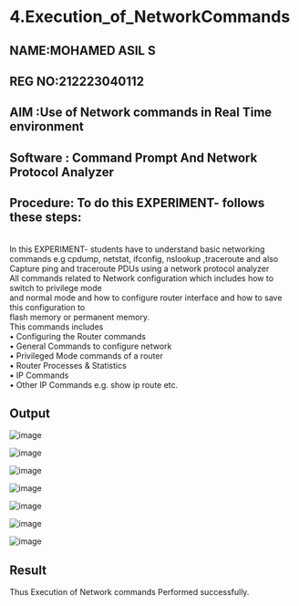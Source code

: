 # 4.Execution_of_NetworkCommands
## NAME:MOHAMED ASIL S
## REG NO:212223040112
## AIM :Use of Network commands in Real Time environment
## Software : Command Prompt And Network Protocol Analyzer
## Procedure: To do this EXPERIMENT- follows these steps:
<BR>
In this EXPERIMENT- students have to understand basic networking commands e.g cpdump, netstat, ifconfig, nslookup ,traceroute and also Capture ping and traceroute PDUs using a network protocol analyzer 
<BR>
All commands related to Network configuration which includes how to switch to privilege mode
<BR>
and normal mode and how to configure router interface and how to save this configuration to
<BR>
flash memory or permanent memory.
<BR>
This commands includes
<BR>
• Configuring the Router commands
<BR>
• General Commands to configure network
<BR>
• Privileged Mode commands of a router 
<BR>
• Router Processes & Statistics
<BR>
• IP Commands
<BR>
• Other IP Commands e.g. show ip route etc.
<BR>

## Output
![image](https://github.com/user-attachments/assets/b166842b-e014-4d3c-a5d4-9ee0b635fa9e)

![image](https://github.com/user-attachments/assets/355f6173-b064-4c36-ac87-f23cbafb5f30)


![image](https://github.com/user-attachments/assets/548e4c33-fd48-4ef2-984b-2dbdae375b2f)


![image](https://github.com/user-attachments/assets/0b7a32e8-8ca6-4a67-8610-f076b201b330)


![image](https://github.com/user-attachments/assets/33ba3a4e-f616-45ed-a2d8-97ac35f17b8a)


![image](https://github.com/user-attachments/assets/e140cbda-e5aa-470b-9e62-6338b8401c08)

![image](https://github.com/user-attachments/assets/d98f3672-26a5-4676-a8c5-a7165ef9dbb5)


## Result
Thus Execution of Network commands Performed successfully.

